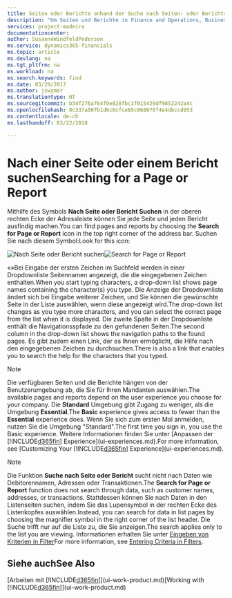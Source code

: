 ```yaml
---
title: Seiten oder Berichte anhand der Suche nach Seiten- oder Berichts-Funktion suchen| Microsoft Docs
description: "Um Seiten und Berichte in Finance and Operations, Business edition zu finden, können Sie die Seite Suchen nach Seite oder Bericht verwenden."
services: project-madeira
documentationcenter: 
author: SusanneWindfeldPedersen
ms.service: dynamics365-financials
ms.topic: article
ms.devlang: na
ms.tgt_pltfrm: na
ms.workload: na
ms.search.keywords: find
ms.date: 03/29/2017
ms.author: jswymer
ms.translationtype: HT
ms.sourcegitcommit: b34f276a764f0e828fbc1f015429df9852242a4c
ms.openlocfilehash: 8c337a507b1d6c6cfce65c068070f4e4dbccd953
ms.contentlocale: de-ch
ms.lasthandoff: 03/22/2018

---
```

# <a name="searching-for-a-page-or-report"></a><span data-ttu-id="4c5f4-103">Nach einer Seite oder einem Bericht suchen</span><span class="sxs-lookup"><span data-stu-id="4c5f4-103">Searching for a Page or Report</span></span>
<span data-ttu-id="4c5f4-104">Mithilfe des Symbols **Nach Seite oder Bericht Suchen** in der oberen rechten Ecke der Adressleiste können Sie jede Seite und jeden Bericht ausfindig machen.</span><span class="sxs-lookup"><span data-stu-id="4c5f4-104">You can find pages and reports by choosing the **Search for Page or Report** icon in the top right corner of the address bar.</span></span> <span data-ttu-id="4c5f4-105">Suchen Sie nach diesem Symbol:</span><span class="sxs-lookup"><span data-stu-id="4c5f4-105">Look for this icon:</span></span>

<span data-ttu-id="4c5f4-106">![Nach Seite oder Bericht suchen](media/ui-search/search.png "Nach Seite oder Bericht suchen")</span><span class="sxs-lookup"><span data-stu-id="4c5f4-106">![Search for Page or Report](media/ui-search/search.png "Search for Page or Report")</span></span>

<span data-ttu-id="4c5f4-107">«»Bei Eingabe der ersten Zeichen im Suchfeld werden in einer Dropdownliste Seitennamen angezeigt, die die eingegebenen Zeichen enthalten.</span><span class="sxs-lookup"><span data-stu-id="4c5f4-107">When you start typing characters, a drop-down list shows page names containing the character(s) you type.</span></span> <span data-ttu-id="4c5f4-108">Die Anzeige der Dropdownliste ändert sich bei Eingabe weiterer Zeichen, und Sie können die gewünschte Seite in der Liste auswählen, wenn diese angezeigt wird.</span><span class="sxs-lookup"><span data-stu-id="4c5f4-108">The drop-down list changes as you type more characters, and you can select the correct page from the list when it is displayed.</span></span> <span data-ttu-id="4c5f4-109">Die zweite Spalte in der Dropdownliste enthält die Navigationsspfade zu den gefundenen Seiten.</span><span class="sxs-lookup"><span data-stu-id="4c5f4-109">The second column in the drop-down list shows the navigation paths to the found pages.</span></span> <span data-ttu-id="4c5f4-110">Es gibt zudem einen Link, der es Ihnen ermöglicht, die Hilfe nach den eingegebenen Zeichen zu durchsuchen.</span><span class="sxs-lookup"><span data-stu-id="4c5f4-110">There is also a link that enables you to search the help for the characters that you typed.</span></span>

> [!NOTE]  
>   <span data-ttu-id="4c5f4-111">Die verfügbaren Seiten und die Berichte hängen von der Benutzerumgebung ab, die Sie für Ihren Mandanten auswählen.</span><span class="sxs-lookup"><span data-stu-id="4c5f4-111">The available pages and reports depend on the user experience you choose for your company.</span></span> <span data-ttu-id="4c5f4-112">Die **Standard** Umgebung gibt Zugang zu weniger, als die Umgebung **Essential**.</span><span class="sxs-lookup"><span data-stu-id="4c5f4-112">The **Basic** experience gives access to fewer than the **Essential** experience does.</span></span> <span data-ttu-id="4c5f4-113">Wenn Sie sich zum ersten Mal anmelden, nutzen Sie die Umgebung "Standard".</span><span class="sxs-lookup"><span data-stu-id="4c5f4-113">The first time you sign in, you use the Basic experience.</span></span> <span data-ttu-id="4c5f4-114">Weitere Informationen finden Sie unter [Anpassen der [!INCLUDE[d365fin](includes/d365fin_md.md)] Experience](ui-experiences.md).</span><span class="sxs-lookup"><span data-stu-id="4c5f4-114">For more information, see [Customizing Your  [!INCLUDE[d365fin](includes/d365fin_md.md)] Experience](ui-experiences.md).</span></span>

> [!NOTE]  
>   <span data-ttu-id="4c5f4-115">Die Funktion **Suche nach Seite oder Bericht** sucht nicht nach Daten wie Debitorennamen, Adressen oder Transaktionen.</span><span class="sxs-lookup"><span data-stu-id="4c5f4-115">The **Search for Page or Report** function does not search through data, such as customer names, addresses, or transactions.</span></span> <span data-ttu-id="4c5f4-116">Stattdessen können Sie nach Daten in den Listenseiten suchen, indem Sie das Lupensymbol in der rechten Ecke des Listenkopfes auswählen.</span><span class="sxs-lookup"><span data-stu-id="4c5f4-116">Instead, you can search for data in list pages by choosing the magnifier symbol in the right corner of the list header.</span></span> <span data-ttu-id="4c5f4-117">Die Suche trifft nur auf die Liste zu, die Sie anzeigen.</span><span class="sxs-lookup"><span data-stu-id="4c5f4-117">The search applies only to the list you are viewing.</span></span> <span data-ttu-id="4c5f4-118">Informationen erhalten Sie unter [Eingeben von Kriterien in Filter](ui-enter-criteria-filters.md)</span><span class="sxs-lookup"><span data-stu-id="4c5f4-118">For more information, see [Entering Criteria in Filters](ui-enter-criteria-filters.md).</span></span>

## <a name="see-also"></a><span data-ttu-id="4c5f4-119">Siehe auch</span><span class="sxs-lookup"><span data-stu-id="4c5f4-119">See Also</span></span>
<span data-ttu-id="4c5f4-120">[Arbeiten mit [!INCLUDE[d365fin](includes/d365fin_md.md)]](ui-work-product.md)</span><span class="sxs-lookup"><span data-stu-id="4c5f4-120">[Working with [!INCLUDE[d365fin](includes/d365fin_md.md)]](ui-work-product.md)</span></span>

